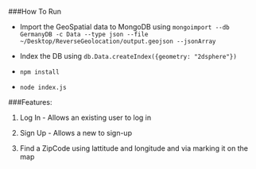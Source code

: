 ###How To Run

* Import the GeoSpatial data to MongoDB using `mongoimport --db GermanyDB -c Data --type json --file ~/Desktop/ReverseGeolocation/output.geojson --jsonArray`

* Index the DB using `db.Data.createIndex({geometry: "2dsphere"})` 

* `npm install` 
* `node index.js`

###Features:

1) Log In - Allows an existing user to log in

2) Sign Up - Allows a new to sign-up

3) Find a ZipCode using lattitude and longitude and via marking it on the map




